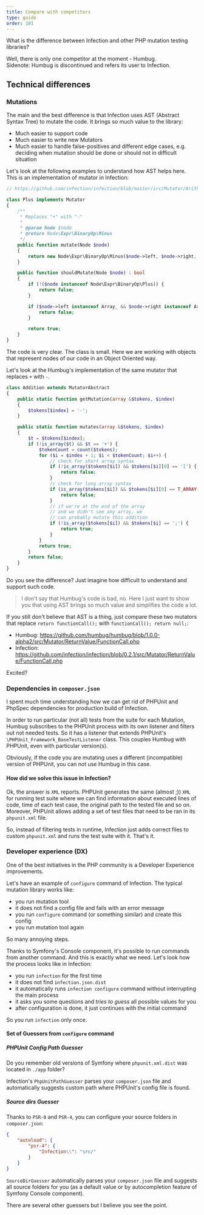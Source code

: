 ```yaml
---
title: Compare with competitors
type: guide
order: 101
---
```


What is the difference between Infection and other PHP mutation testing libraries?

Well, there is only one competitor at the moment - Humbug.  
Sidenote: Humbug is discontinued and refers its user to Infection.

## Technical differences

### Mutations

The main and the best difference is that Infection uses AST (Abstract Syntax Tree) to mutate the code. It brings so much value to the library:

* Much easier to support code
* Much easier to write new Mutators
* Much easier to handle false-positives and different edge cases, e.g. deciding when mutation should be done or should not in difficult situation

Let's look at the following examples to understand how AST helps here. This is an implementation of mutator in Infection:

``` php
// https://github.com/infection/infection/blob/master/src/Mutator/Arithmetic/Plus.php

class Plus implements Mutator
{
    /**
     * Replaces "+" with "-"
     *
     * @param Node $node
     * @return Node\Expr\BinaryOp\Minus
     */
    public function mutate(Node $node)
    {
        return new Node\Expr\BinaryOp\Minus($node->left, $node->right, $node->getAttributes());
    }

    public function shouldMutate(Node $node) : bool
    {
        if (!($node instanceof Node\Expr\BinaryOp\Plus)) {
            return false;
        }

        if ($node->left instanceof Array_ && $node->right instanceof Array_) {
            return false;
        }

        return true;
    }
}
```
The code is very clear. The class is small. Here we are working with objects that represent nodes of our code in an Object Oriented way.

Let's look at the Humbug's implementation of the same mutator that replaces `+` with `-`.

``` php
class Addition extends MutatorAbstract
{
    public static function getMutation(array &$tokens, $index)
    {
        $tokens[$index] = '-';
    }

    public static function mutates(array &$tokens, $index)
    {
        $t = $tokens[$index];
        if (!is_array($t) && $t == '+') {
            $tokenCount = count($tokens);
            for ($i = $index + 1; $i < $tokenCount; $i++) {
                // check for short array syntax
                if (!is_array($tokens[$i]) && $tokens[$i][0] == '[') {
                    return false;
                }
                // check for long array syntax
                if (is_array($tokens[$i]) && $tokens[$i][0] == T_ARRAY && $tokens[$i][1] == 'array') {
                    return false;
                }
                // if we're at the end of the array
                // and we didn't see any array, we
                // can probably mutate this addition
                if (!is_array($tokens[$i]) && $tokens[$i] == ';') {
                    return true;
                }
            }
            return true;
        }
        return false;
    }
}
```

Do you see the difference? Just imagine how difficult to understand and support such code. 

> I don't say that Humbug's code is bad, no. Here I just want to show you that using AST brings so much value and simplifies the code a lot.

If you still don't believe that AST is a thing, just compare these two mutators that replace `return functionCall();` with `functionCall(); return null;`:

* Humbug: https://github.com/humbug/humbug/blob/1.0.0-alpha2/src/Mutator/ReturnValue/FunctionCall.php
* Infection: https://github.com/infection/infection/blob/0.2.1/src/Mutator/ReturnValue/FunctionCall.php

Excited?

### Dependencies in `composer.json`

I spent much time understanding how we can get rid of PHPUnit and PhpSpec dependencies for production build of Infection.

In order to run particular (not all) tests from the suite for each Mutation, Humbug subscribes to the PHPUnit process with its own listener and filters out not needed tests. So it has a listener that extends PHPUnit's `\PHPUnit_Framework_BaseTestListener` class. This couples Humbug with PHPUnit, even with particular version(s).

Obviously, if the code you are mutating uses a different (incompatible) version of PHPUnit, you can not use Humbug in this case.

#### How did we solve this issue in Infection?

Ok, the answer is `XML` reports. PHPUnit generates the same (almost ;)) `XML` for running test suite where we can find information about executed lines of code, time of each test case, the original path to the tested file and so on. Moreover, PHPUnit allows adding a set of test files that need to be ran in its `phpunit.xml` file.

So, instead of filtering tests in runtime, Infection just adds correct files to custom `phpunit.xml` and runs the test suite with it. That's it.

### Developer experience (DX)

One of the best initiatives in the PHP community is a Developer Experience improvements.

Let's have an example of `configure` command of Infection. The typical mutation library works like:

* you run mutation tool
* it does not find a config file and fails with an error message
* you run `configure` command (or something similar) and create this config
* you run mutation tool again

So many annoying steps.

Thanks to Symfony's Console component, it's possible to run commands from another command. And this is exactly what we need. Let's look how the process looks like in Infection:

* you run `infection` for the first time
* it does not find `infection.json.dist`
* it automatically runs `infection configure` command without interrupting the main process
* it asks you some questions and *tries to guess* all possible values for you
* after configuration is done, it just continues with the initial command

So you run `infection` only once.

#### Set of Guessers from `configure` command

##### PHPUnit Config Path Guesser

Do you remember old versions of Symfony where `phpunit.xml.dist` was located in `./app` folder?

Infection's `PhpUnitPathGuesser` parses your `composer.json` file and automatically suggests custom path where PHPUnit's config file is found.

##### Source dirs Guesser

Thanks to `PSR-0` and `PSR-4`, you can configure your source folders in `composer.json`:

``` json
{
    "autoload": {
        "psr-4": {
            "Infection\\": "src/"
        }
    }
}
```

`SourceDirGuesser` automatically parses your `composer.json` file and suggests all source folders for you (as a default value or by autocompletion feature of Symfony Console component).

There are several other guessers but I believe you see the point.
